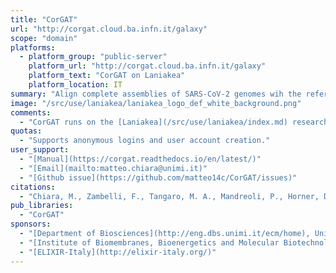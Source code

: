 ```yaml
---
title: "CorGAT"
url: "http://corgat.cloud.ba.infn.it/galaxy"
scope: "domain"
platforms:
  - platform_group: "public-server"
    platform_url: "http://corgat.cloud.ba.infn.it/galaxy"
    platform_text: "CorGAT on Laniakea"
    platform_location: IT
summary: "Align complete assemblies of SARS-CoV-2 genomes wih the reference genomic sequence, to obtain a list of polymorphic positions and to annotate genetic variants." 
image: "/src/use/laniakea/laniakea_logo_def_white_background.png"
comments:
  - "CorGAT runs on the [Laniakea](/src/use/laniakea/index.md) research cloud."
quotas:
  - "Supports anonymous logins and user account creation."
user_support:
  - "[Manual](https://corgat.readthedocs.io/en/latest/)"
  - "[Email](mailto:matteo.chiara@unimi.it)"
  - "[Github issue](https://github.com/matteo14c/CorGAT/issues)"
citations:
  - "Chiara, M., Zambelli, F., Tangaro, M. A., Mandreoli, P., Horner, D. S., & Pesole, G. (2020). [CorGAT: A tool for the functional annotation of SARS-CoV-2 genomes](https://doi.org/10.1093/bioinformatics/btaa1047). *Bioinformatics*, btaa1047. DOI: 10.1093/bioinformatics/btaa1047"
pub_libraries:
  - "CorGAT"
sponsors:
  - "[Department of Biosciences](http://eng.dbs.unimi.it/ecm/home), University of Milan, Milan, Italy"
  - "[Institute of Biomembranes, Bioenergetics and Molecular Biotechnologies](http://www.ibiom.cnr.it/en/), National Research Council, Bari, Italy"
  - "[ELIXIR-Italy](http://elixir-italy.org/)"
---
```

